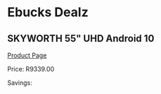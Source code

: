 
# Ebucks Dealz
## SKYWORTH 55" UHD Android 10
[Product Page](https://www.ebucks.com/web/shop/productSelected.do?prodId=1188168226&catId=864916175)

Price: R9339.00

Savings: 


	